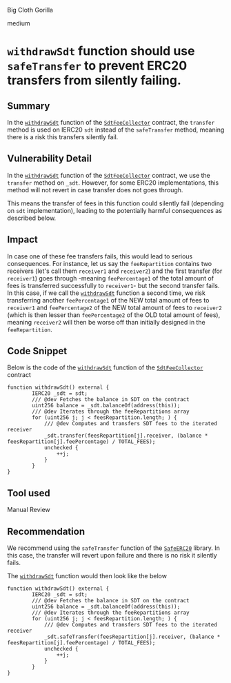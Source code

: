 Big Cloth Gorilla

medium

# ```withdrawSdt``` function should use ```safeTransfer``` to prevent ERC20 transfers from silently failing.

## Summary

In the  [```withdrawSdt```](https://github.com/sherlock-audit/2023-11-convergence/blob/main/sherlock-cvg/contracts/Rewards/StakeDAO/SdtFeeCollector.sol#L104-L115) function of the [```SdtFeeCollector```](https://github.com/sherlock-audit/2023-11-convergence/blob/main/sherlock-cvg/contracts/Rewards/StakeDAO/SdtFeeCollector.sol) contract, the ```transfer``` method is used on IERC20 ```sdt``` instead of the ```safeTransfer``` method, meaning there is a risk this transfers silently fail.

## Vulnerability Detail

In the  [```withdrawSdt```](https://github.com/sherlock-audit/2023-11-convergence/blob/main/sherlock-cvg/contracts/Rewards/StakeDAO/SdtFeeCollector.sol#L104-L115) function of the [```SdtFeeCollector```](https://github.com/sherlock-audit/2023-11-convergence/blob/main/sherlock-cvg/contracts/Rewards/StakeDAO/SdtFeeCollector.sol) contract, we use the ```transfer``` method on ```_sdt```.
However, for some ERC20 implementations, this method will not revert in case transfer does not goes through. 

This means the transfer of fees in this function could silently fail (depending on ```sdt``` implementation), leading to the potentially harmful consequences as described below.

## Impact

In case one of these fee transfers fails, this would lead to serious consequences. 
For instance, let us say the ```feeRepartition``` contains two receivers (let's call them ```receiver1``` and ```receiver2```) and the first transfer (for ```receiver1```) goes through -meaning ```feePercentage1``` of the total amount of fees is transferred successfully to ```receiver1```- but the second transfer fails.
In this case, if we call the [```withdrawSdt```](https://github.com/sherlock-audit/2023-11-convergence/blob/main/sherlock-cvg/contracts/Rewards/StakeDAO/SdtFeeCollector.sol#L104-L115) function a second time, we risk transferring another ```feePercentage1``` of the NEW total amount of fees to ```receiver1``` and ```feePercentage2``` of the NEW total amount of fees to ```receiver2``` (which is then lesser than ```feePercentage2``` of the OLD total amount of fees), meaning ```receiver2``` will then be worse off than initially designed in the ```feeRepartition```.

## Code Snippet

Below is the code of the [```withdrawSdt```](https://github.com/sherlock-audit/2023-11-convergence/blob/main/sherlock-cvg/contracts/Rewards/StakeDAO/SdtFeeCollector.sol#L104-L115) function of the [```SdtFeeCollector```](https://github.com/sherlock-audit/2023-11-convergence/blob/main/sherlock-cvg/contracts/Rewards/StakeDAO/SdtFeeCollector.sol) contract 

```solidity
function withdrawSdt() external {
        IERC20 _sdt = sdt;
        /// @dev Fetches the balance in SDT on the contract
        uint256 balance = _sdt.balanceOf(address(this));
        /// @dev Iterates through the feeRepartitions array
        for (uint256 j; j < feesRepartition.length; ) {
            /// @dev Computes and transfers SDT fees to the iterated receiver
            _sdt.transfer(feesRepartition[j].receiver, (balance * feesRepartition[j].feePercentage) / TOTAL_FEES);
            unchecked {
                ++j;
            }
        }
}
```

## Tool used

Manual Review

## Recommendation

We recommend using the ```safeTransfer``` function of the [```SafeERC20```](https://github.com/OpenZeppelin/openzeppelin-contracts/blob/master/contracts/token/ERC20/utils/SafeERC20.sol) library.
In this case, the transfer will revert upon failure and there is no risk it silently fails.

The [```withdrawSdt```](https://github.com/sherlock-audit/2023-11-convergence/blob/main/sherlock-cvg/contracts/Rewards/StakeDAO/SdtFeeCollector.sol#L104-L115) function would then look like the below

```solidity
function withdrawSdt() external {
        IERC20 _sdt = sdt;
        /// @dev Fetches the balance in SDT on the contract
        uint256 balance = _sdt.balanceOf(address(this));
        /// @dev Iterates through the feeRepartitions array
        for (uint256 j; j < feesRepartition.length; ) {
            /// @dev Computes and transfers SDT fees to the iterated receiver
            _sdt.safeTransfer(feesRepartition[j].receiver, (balance * feesRepartition[j].feePercentage) / TOTAL_FEES);
            unchecked {
                ++j;
            }
        }
}
```


